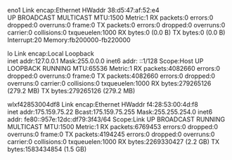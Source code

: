 eno1      Link encap:Ethernet  HWaddr 38:d5:47:af:52:e4  
          UP BROADCAST MULTICAST  MTU:1500  Metric:1
          RX packets:0 errors:0 dropped:0 overruns:0 frame:0
          TX packets:0 errors:0 dropped:0 overruns:0 carrier:0
          collisions:0 txqueuelen:1000 
          RX bytes:0 (0.0 B)  TX bytes:0 (0.0 B)
          Interrupt:20 Memory:fb200000-fb220000 

lo        Link encap:Local Loopback  
          inet addr:127.0.0.1  Mask:255.0.0.0
          inet6 addr: ::1/128 Scope:Host
          UP LOOPBACK RUNNING  MTU:65536  Metric:1
          RX packets:4082660 errors:0 dropped:0 overruns:0 frame:0
          TX packets:4082660 errors:0 dropped:0 overruns:0 carrier:0
          collisions:0 txqueuelen:1000 
          RX bytes:279265126 (279.2 MB)  TX bytes:279265126 (279.2 MB)

wlxf42853004df8 Link encap:Ethernet  HWaddr f4:28:53:00:4d:f8  
          inet addr:175.159.75.22  Bcast:175.159.75.255  Mask:255.255.254.0
          inet6 addr: fe80::957e:12dc:df79:3f43/64 Scope:Link
          UP BROADCAST RUNNING MULTICAST  MTU:1500  Metric:1
          RX packets:6769453 errors:0 dropped:0 overruns:0 frame:0
          TX packets:4194245 errors:0 dropped:0 overruns:0 carrier:0
          collisions:0 txqueuelen:1000 
          RX bytes:2269330427 (2.2 GB)  TX bytes:1583434854 (1.5 GB)


